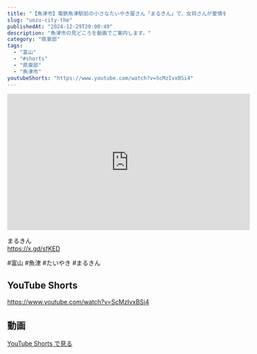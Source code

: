 ```yaml
---
title: "【魚津市】電鉄魚津駅前の小さなたいやき屋さん「まるきん」で、女将さんが愛情を込めて焼いてくれました #shorts"
slug: "uozu-city-the"
publishedAt: "2024-12-29T20:00:49"
description: "魚津市の見どころを動画でご案内します。"
category: "県東部"
tags: 
  - "富山"
  - "#shorts"
  - "県東部"
  - "魚津市"
youtubeShorts: "https://www.youtube.com/watch?v=ScMzIvxBSi4"
---
```


<iframe width="560" height="315" src="https://www.youtube.com/embed/lMlGZCtGkaM" frameborder="0" allowfullscreen></iframe>

まるきん<br />
https://x.gd/sfKED

#富山 #魚津 #たいやき #まるきん

## YouTube Shorts

https://www.youtube.com/watch?v=ScMzIvxBSi4

## 動画

[YouTube Shorts で見る](https://www.youtube.com/watch?v=ScMzIvxBSi4)

